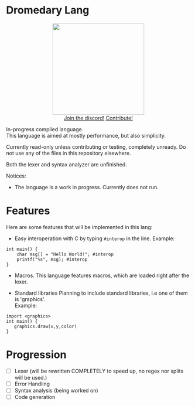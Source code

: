 # Dromedary Lang

<div align="center">
    <img src="https://github.com/VideoCarp/dromedary-lang/blob/main/files/1498B073-7C4E-48E5-BC42-1B3968053214.jpeg" width=250 height=250><br>
  <a href="https://discord.gg/PhES3kc">Join the discord!</a>    <a href="https://github.com/VideoCarp/dromedary-lang/blob/main/CONTRIBUTING.md">Contribute!</a>
  
</div>
                                                                                                                                      
In-progress compiled language.<br>
This language is aimed at mostly performance, but also simplicity.

Currently read-only unless contributing or testing, completely unready.
Do not use any of the files in this repository elsewhere.

Both the lexer and syntax analyzer are unfinished.

Notices:<br>
* The language is a work in progress.
Currently does not run.

# Features
Here are some features that will be implemented in this lang:<br>
* Easy interoperation with C by typing `#interop` in the line.
Example:
```drom
int main() {
    char msg[] = "Hello World!"; #interop
    printf("%s", msg); #interop
}
```
* Macros. This language features macros, which are loaded right after the lexer.

* Standard libraries
Planning to include standard libraries, i.e one of them is 'graphics'.<br>
Example:
```drom
import <graphics>
int main() {
   graphics.draw(x,y,color)
}
```
# Progression
- [ ] Lexer (will be rewritten COMPLETELY to speed up, no regex nor splits will be used.)
- [ ] Error Handling 
- [ ] Syntax analysis (being worked on)
- [ ] Code generation
